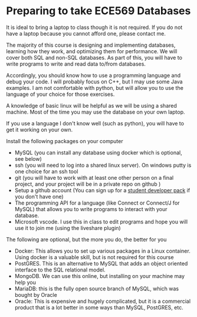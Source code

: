 # Preparing to take ECE569 Databases

It is ideal to bring a laptop to class though it is not required. If you do not have a laptop because you cannot afford one, please contact me. 

The majority of this course is designing and implementing databases, learning how they work, and optimizing them for performance. We will cover both SQL and non-SQL databases. As part of this, you will have to write programs to write and read data to/from databases.

Accordingly, you should know how to use a programming language and
debug your code. I will probably focus on C++, but I may use some Java
examples. I am not comfortable with python, but will allow you to use
the language of your choice for those exercises.

A knowledge of basic linux will be helpful as we will be using a shared machine. Most of the time you may use the database on your own laptop.

If you use a language I don't know well (such as python), you will have to get it working on
your own.

Install the following packages on your computer

* MySQL (you can install any database using docker which is optional, see below)
* ssh (you will need to log into a shared linux server). On windows putty is one choice for an ssh tool
* git (you will have to work with at least one other person on a final project, and your project will be in a private repo on github )
* Setup a github account (You can sign up for a [student developer pack](https://education.github.com/pack) if you don't have one)
* The programming API for a language (like Connect or Connect/J for MySQL) that allows you to write programs to interact with your database.
* Microsoft vscode. I use this in class to edit programs and hope you will use it to join me (using the liveshare plugin)

The following are optional, but the more you do, the better for you

* Docker: This allows you to set up various packages in a Linux container. Using docker is a valuable skill, but is not required for this course
* PostGRES. This is an alternative to MySQL that adds an object oriented interface to the SQL relational model.
* MongoDB. We can use this online, but installing on your machine may help you
* MariaDB: this is the fully open source branch of MySQL, which was bought by Oracle
* Oracle: This is expensive and hugely complicated, but it is a commercial product that is a lot better in some ways than MySQL, PostGRES, etc.